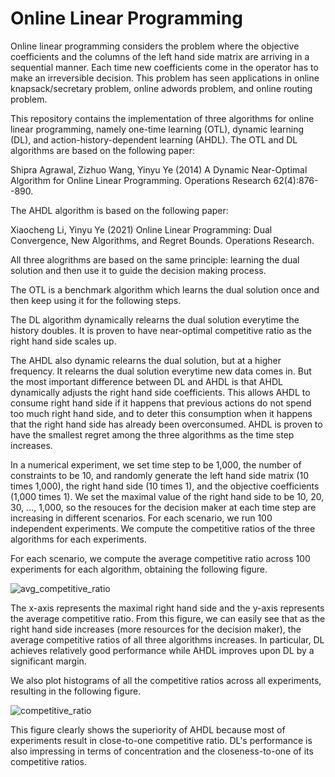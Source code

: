 # Online Linear Programming
Online linear programming considers the problem where the objective coefficients 
and the columns of the left hand side matrix are arriving in a sequential manner.
Each time new coefficients come in the operator has to make an irreversible 
decision. This problem has seen applications in online knapsack/secretary problem, 
online adwords problem, and online routing problem.

This repository contains the implementation of three algorithms for online linear
programming, namely one-time learning (OTL), dynamic learning (DL), and 
action-history-dependent learning (AHDL). The OTL and DL algorithms are based on the 
following paper:

Shipra Agrawal, Zizhuo Wang, Yinyu Ye (2014) A Dynamic Near-Optimal Algorithm for Online 
Linear Programming. Operations Research 62(4):876--890.

The AHDL algorithm is based on the following paper:

Xiaocheng Li, Yinyu Ye (2021) Online Linear Programming: Dual Convergence, New Algorithms, 
and Regret Bounds. Operations Research.

All three alogrithms are based on the same principle: learning the dual solution and
then use it to guide the decision making process. 

The OTL is a benchmark algorithm which learns the dual solution once and then keep using it for the following steps. 

The DL algorithm dynamically relearns the dual solution everytime the history doubles. It is 
proven to have near-optimal competitive ratio as the right hand side scales up. 

The AHDL also dynamic relearns the dual solution, but at a higher frequency. It relearns the dual
solution everytime new data comes in. But the most important difference between DL and AHDL
is that AHDL dynamically adjusts the right hand side coefficients. This allows AHDL to 
consume right hand side if it happens that previous actions do not spend too much right 
hand side, and to deter this consumption when it happens that the right hand side has 
already been overconsumed. AHDL is proven to have the smallest regret among the three algorithms
as the time step increases.

In a numerical experiment, we set time step to be 1,000, the number of constraints to be 10, and randomly 
generate the left hand side matrix (10 times 1,000), the right hand side (10 times 1), and the objective
coefficients (1,000 times 1). We set the maximal value of the right hand side to be 10, 20, 30, ..., 1,000,
so the resouces for the decision maker at each time step are increasing in different scenarios. For each
scenario, we run 100 independent experiments. We compute the competitive ratios of the three algorithms for
each experiments. 

For each scenario, we compute the average competitive ratio across 100 experiments for each algorithm, obtaining
the following figure.

![avg_competitive_ratio](https://user-images.githubusercontent.com/20985966/202831990-71d0ab35-c0d8-45f8-a717-75184c633091.jpg)

The x-axis represents the maximal right hand side and the y-axis represents the average competitive ratio.
From this figure, we can easily see that as the right hand side increases (more resources for the decision maker),
the average competitive ratios of all three algorithms increases. In particular, DL achieves relatively good performance while AHDL
improves upon DL by a significant margin.

We also plot histograms of all the competitive ratios across all experiments, resulting in the following figure.

![competitive_ratio](https://user-images.githubusercontent.com/20985966/202832091-9178b641-fe1e-48bc-8d11-d74d771d6a09.jpg)

This figure clearly shows the superiority of AHDL because most of experiments result in close-to-one competitive ratio. DL's performance
is also impressing in terms of concentration and the closeness-to-one of its competitive ratios.
